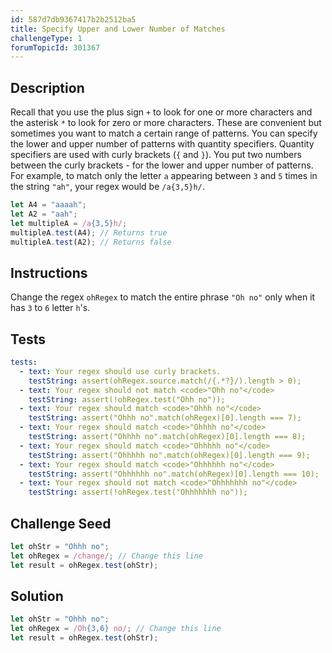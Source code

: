 ```yaml
---
id: 587d7db9367417b2b2512ba5
title: Specify Upper and Lower Number of Matches
challengeType: 1
forumTopicId: 301367
---
```


## Description
<section id='description'>
Recall that you use the plus sign <code>+</code> to look for one or more characters and the asterisk <code>*</code> to look for zero or more characters. These are convenient but sometimes you want to match a certain range of patterns.
You can specify the lower and upper number of patterns with quantity specifiers. Quantity specifiers are used with curly brackets (<code>{</code> and <code>}</code>). You put two numbers between the curly brackets - for the lower and upper number of patterns.
For example, to match only the letter <code>a</code> appearing between <code>3</code> and <code>5</code> times in the string <code>"ah"</code>, your regex would be <code>/a{3,5}h/</code>.

```js
let A4 = "aaaah";
let A2 = "aah";
let multipleA = /a{3,5}h/;
multipleA.test(A4); // Returns true
multipleA.test(A2); // Returns false
```

</section>

## Instructions
<section id='instructions'>
Change the regex <code>ohRegex</code> to match the entire phrase <code>"Oh no"</code> only when it has <code>3</code> to <code>6</code> letter <code>h</code>'s.
</section>

## Tests
<section id='tests'>

```yml
tests:
  - text: Your regex should use curly brackets.
    testString: assert(ohRegex.source.match(/{.*?}/).length > 0);
  - text: Your regex should not match <code>"Ohh no"</code>
    testString: assert(!ohRegex.test("Ohh no"));
  - text: Your regex should match <code>"Ohhh no"</code>
    testString: assert("Ohhh no".match(ohRegex)[0].length === 7);
  - text: Your regex should match <code>"Ohhhh no"</code>
    testString: assert("Ohhhh no".match(ohRegex)[0].length === 8);
  - text: Your regex should match <code>"Ohhhhh no"</code>
    testString: assert("Ohhhhh no".match(ohRegex)[0].length === 9);
  - text: Your regex should match <code>"Ohhhhhh no"</code>
    testString: assert("Ohhhhhh no".match(ohRegex)[0].length === 10);
  - text: Your regex should not match <code>"Ohhhhhhh no"</code>
    testString: assert(!ohRegex.test("Ohhhhhhh no"));

```

</section>

## Challenge Seed
<section id='challengeSeed'>
<div id='js-seed'>

```js
let ohStr = "Ohhh no";
let ohRegex = /change/; // Change this line
let result = ohRegex.test(ohStr);
```

</div>
</section>

## Solution
<section id='solution'>

```js
let ohStr = "Ohhh no";
let ohRegex = /Oh{3,6} no/; // Change this line
let result = ohRegex.test(ohStr);
```

</section>
